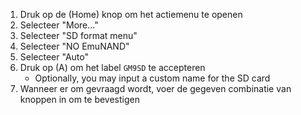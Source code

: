 1. Druk op de (Home) knop om het actiemenu te openen
2. Selecteer "More..."
3. Selecteer "SD format menu"
4. Selecteer "NO EmuNAND"
5. Selecteer "Auto"
6. Druk op (A) om het label `GM9SD` te accepteren
   - Optionally, you may input a custom name for the SD card
7. Wanneer er om gevraagd wordt, voer de gegeven combinatie van knoppen in om te bevestigen
